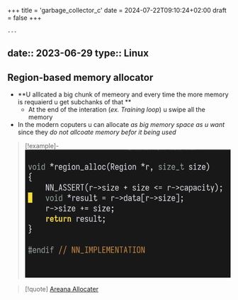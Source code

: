 +++
title = 'garbage_collector_c'
date = 2024-07-22T09:10:24+02:00
draft = false
+++

    ---
date:: 2023-06-29
type:: Linux
---
## Region-based memory allocator 

- **U alllcated a big chunk of memeory and every time the  more memory is requaierd u get subchanks of that **
	- At the end of the interation (*ex. Training loop*) u swipe all the memory 
- In the modern coputers u can allocate *as big memory space as  u want* since they *do not allcoate memory befor it being used*
>[!example]-
>![CAllocatorImplemnetation_visual.png](/static/CAllocatorImplemnetation_visual.png)

>[!quote]  [Areana Allocater](https://www.wikiwand.com/en/Region-based_memory_management)